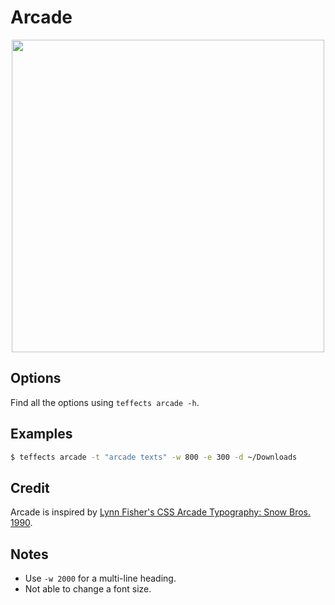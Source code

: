 # Arcade

<p align="center">
<img width="500" src="https://raw.githubusercontent.com/shinokada/teffects/main/images/arcade.png" /> 
</p>

## Options

Find all the options using `teffects arcade -h`.

## Examples

```sh
$ teffects arcade -t "arcade texts" -w 800 -e 300 -d ~/Downloads
```

## Credit

Arcade is inspired by [Lynn Fisher's CSS Arcade Typography: Snow Bros. 1990](https://codepen.io/lynnandtonic/pen/rNVNpmN).

## Notes

- Use `-w 2000` for a multi-line heading.
- Not able to change a font size.
